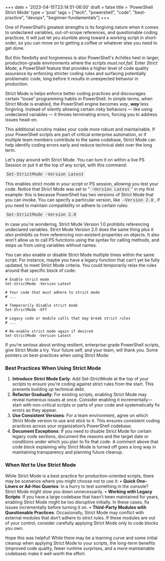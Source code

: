 +++
date = '2023-04-15T23:14:51-06:00'
draft = false
title = 'PowerShell Strict Mode'
type = 'post'
tags = ["tech", "powershell", "code", "best-practice", "devops", "beginner-fundamentals"]
+++

<style>
/* Base style for code blocks */
.code-block {
    padding: 15px;                    /* Padding around the code */
    font-family: 'Courier New', Courier, monospace; /* Monospace font */
    white-space: pre-wrap;            /* Preserve whitespace and wrap lines */
    border-radius: 5px;               /* Rounded corners */
    overflow-x: auto;                 /* Horizontal scroll if needed */
    margin: 20px 0;                   /* Vertical spacing */
    /* Default colors (light mode) */
    background-color: #f5f5f5;        /* Light gray background */
    border: 1px solid #ddd;           /* Light border */
    color: #333;                      /* Dark text for readability */
}

/* Style for inline monospace text */
.mono {
    font-family: 'Courier New', Courier, monospace; /* Monospace font */
    background-color: #f0f0f0;        /* Light background to highlight */
    padding: 2px 4px;                  /* Padding around text */
    border-radius: 3px;                /* Rounded corners */
}

/* Dark mode overrides for code blocks */
@media (prefers-color-scheme: dark) {
    .code-block {
        background-color: #2d2d2d;    /* Dark background */
        border: 1px solid #555;        /* Darker border */
        color: #f8f8f2;                /* Light text for readability */
    }

    .mono {
        background-color: #3c3c3c;     /* Darker background for inline code */
        color: #f8f8f2;                /* Light text */
    }
}

/* Optional: Light mode overrides (for explicitness) */
@media (prefers-color-scheme: light) {
    .code-block {
        background-color: #f5f5f5;     /* Light gray background */
        border: 1px solid #ddd;        /* Light border */
        color: #333;                   /* Dark text */
    }

    .mono {
        background-color: #f0f0f0;     /* Light background */
        color: #333;                   /* Dark text */
    }
}
</style>

One of PowerShell’s greatest strengths is its forgiving nature when it comes to undeclared variables, out-of-scope references, and questionable coding practices. It will just let you stumble along toward a working script in short-order, so you can move on to getting a coffee or whatever else you need to get done.  <br />

But this flexibilty and forgiveness is also PowerShell's Achilles heel in larger, production-grade environments where the scripts *must.not.fail*. Enter *Strict Mode*, a PowerShell feature that provides a higher level of code quality assurance by enforcing stricter coding rules and surfacing potentially problematic code, long before it results in unexpected behavior in production. <br />

Strict Mode is helps enforce better coding practices and discourages certain “loose” programming habits in PowerShell. In simple terms, when Strict Mode is enabled, the PowerShell engine becomes *way*, ***way*** less forgiving. Instead of silently allowing certain risky behaviors — like using undeclared variables — it throws terminating errors, forcing you to address issues head-on.<br />

This additional scrutiny makes your code more robust and maintainable. If your PowerShell scripts are part of critical enterprise automation, or if multiple team members contribute to the same codebase, Strict Mode can help identify coding errors early and reduce technical debt over the long term.<br />

Let's play around with Strict Mode.  You can turn it on within a live PS Session or put it at the top of any script, with this command:

<span class="mono"> Set-StrictMode -Version Latest </span><br />

This enables strict mode in your script or PS session, allowing you test your code.  Notice that Strict Mode was set to "<span class="mono">-Version Latest</span>" in my first example: this is because PowerShell has two versions of Strict Mode that you can invoke. You can specify a particular version, like <span class="mono">-Version 2.0</span>, if you need to maintain compatibility or adhere to certain rules:<br />

<span class="mono"> Set-StrictMode -Version 2.0 </span><br />

In case you're wondering, Strict Mode Version 1.0 prohibits referencing undeclared variables.  Strict Mode Version 2.0 does the same thing plus it *also* prohibits us from referencing non-existent properties on objects.  It also won't allow us to call PS functions using the syntax for calling methods, and stops us from using variables without names. <br />

You can also enable or disable Strict Mode multiple times within the same script. For instance, maybe you have a legacy function that can’t yet be fully updated, to meet Strict Mode criteria.  You could temporarily relax the rules around that specific block of code:

~~~
# Enable strict mode
Set-StrictMode -Version Latest

# Your code that must adhere to strict mode
# ...

# Temporarily disable strict mode
Set-StrictMode -Off

# Legacy code or module calls that may break strict rules
# ...

# Re-enable strict mode again if desired
Set-StrictMode -Version Latest
~~~

If you’re serious about writing resilient, enterprise-grade PowerShell scripts, give Strict Mode a try. Your future self, and your team, will thank you.  Some pointers on best-practices when using Strict Mode: <br />

### Best Practices When Using Strict Mode

1.	**Introduce Strict Mode Early**: Add Set-StrictMode at the top of your scripts to ensure you’re coding against strict rules from the start. This prevents building up technical debt.
2.	**Refactor Gradually**: For existing scripts, enabling Strict Mode may reveal numerous issues at once. Consider enabling it incrementally—start with non-critical scripts or parts of your code and systematically fix errors as they appear.
3.	**Use Consistent Versions**: For a team environment, agree on which Strict Mode version to use and stick to it. This ensures consistent coding practices across your organization’s PowerShell codebase.
4.	**Document Exceptions**: If you need to disable Strict Mode for certain legacy code sections, document the reasons and the target date or conditions under which you plan to fix that code. A comment above that code block explaining why Strict Mode is turned off goes a long way in maintaining transparency and planning future cleanup.

### When *Not* to Use Strict Mode
While Strict Mode is a best practice for production-oriented scripts, there may be scenarios where you might choose not to use it:
	• **Quick One-Liners or Ad-Hoc Queries**: In a hurry to test something in the console? Strict Mode might slow you down unnecessarily.
	• **Working with Legacy Scripts**: If you have a large codebase that hasn’t been maintained for years, enabling Strict Mode might be too disruptive initially. In these cases, fix issues incrementally before turning it on.
	• **Third-Party Modules with Questionable Practices**: Occasionally, Strict Mode may conflict with external modules that don’t adhere to strict rules. If these modules are out of your control, consider carefully applying Strict Mode only to code blocks you own.<br />

Hope this was helpful!  While there may be a learning curve and some initial cleanup when applying Strict Mode to your scripts, the long-term benefits (improved code quality, fewer runtime surprises, and a more maintainable codebase) make it well worth the effort.